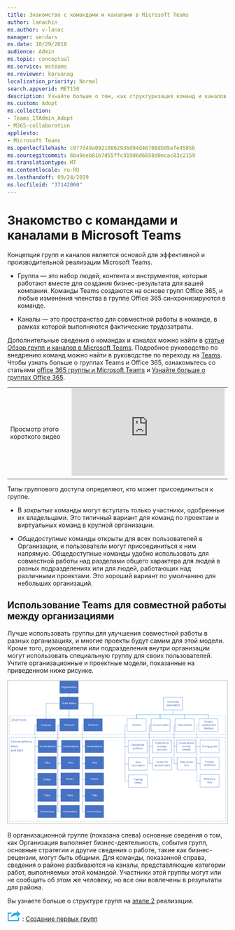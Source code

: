 ```yaml
---
title: Знакомство с командами и каналами в Microsoft Teams
author: lanachin
ms.author: v-lanac
manager: serdars
ms.date: 10/29/2018
audience: Admin
ms.topic: conceptual
ms.service: msteams
ms.reviewer: karuanag
localization_priority: Normal
search.appverid: MET150
description: Узнайте больше о том, как структуризация команд и каналов в Microsoft Teams.
ms.custom: Adopt
ms.collection:
- Teams_ITAdmin_Adopt
- M365-collaboration
appliesto:
- Microsoft Teams
ms.openlocfilehash: c077d49a09210862936d94d46708db95efe4585b
ms.sourcegitcommit: 6ba9eeb81b7d55ffc319d6d6658d0ecac83c2159
ms.translationtype: MT
ms.contentlocale: ru-RU
ms.lasthandoff: 09/24/2019
ms.locfileid: "37142060"
---
```

# <a name="understand-teams-and-channels-in-microsoft-teams"></a>Знакомство с командами и каналами в Microsoft Teams

Концепция групп и каналов является основой для эффективной и производительной реализации Microsoft Teams. 

- Группа — это набор людей, контента и инструментов, которые работают вместе для создания бизнес-результата для вашей компании. Команды Teams создаются на основе групп Office 365, и любые изменения членства в группе Office 365 синхронизируются в команде. 

- Каналы — это пространство для совместной работы в команде, в рамках которой выполняются фактические трудозатраты. 

Дополнительные сведения о командах и каналах можно найти в [статье Обзор групп и каналов в Microsoft Teams](teams-channels-overview.md). Подробное руководство по внедрению команд можно найти в руководстве по переходу на [Teams](https://aka.ms/teamstoolkit). Чтобы узнать больше о группах Teams и Office 365, ознакомьтесь со статьями [office 365 группы и Microsoft Teams](office-365-groups.md) и [Узнайте больше о группах Office 365](https://support.office.com/article/Learn-about-Office-365-groups-b565caa1-5c40-40ef-9915-60fdb2d97fa2).


|  |  |
|---------|---------|
| Просмотр этого короткого видео   | <iframe width="350" height="200" src="https://www.youtube.com/embed/hjJWtoaRJeE" frameborder="0" allowfullscreen></iframe>   |



Типы группового доступа определяют, кто может присоединиться к группе.

- В *закрытые* команды могут вступать только участники, одобренные их владельцами. Это типичный вариант для команд по проектам и виртуальных команд в крупной организации.

- *Общедоступные* команды открыты для всех пользователей в Организации, и пользователи могут присоединиться к ним напрямую. Общедоступные команды удобно использовать для совместной работы над разделами общего характера для людей в разных подразделениях или для людей, работающих над различными проектами. Это хороший вариант по умолчанию для небольших организаций.

## <a name="use-teams-to-drive-cross-organization-collaboration"></a>Использование Teams для совместной работы между организациями

Лучше использовать группы для улучшения совместной работы в разных организациях, и многие проекты будут самим для этой модели. Кроме того, руководители или подразделения внутри организации могут использовать специальную группу для своих пользователей. Учтите организационные и проектные модели, показанные на приведенном ниже рисунке.

![Модели Организации и проекта](media/teams-adoption-organization-project.png)

В организационной группе (показана слева) основные сведения о том, как Организация выполняет бизнес-деятельность, события групп, основные стратегии и другие сведения о работе, такие как бизнес-рецензии, могут быть общими. Для команды, показанной справа, сведения о районе разбиваются на каналы, представляющие категории работ, выполняемых этой командой. Участники этой группы могут или не сообщать об этом же человеку, но все они вовлечены в результаты для района.
  
Вы узнаете больше о структуре групп на [этапе 2](teams-adoption-phase2-experiment.md) реализации.

![Значок, отображающий следующий шаг](media/teams-adoption-next-icon.png) : [Создание первых групп](teams-adoption-your-first-teams.md)

